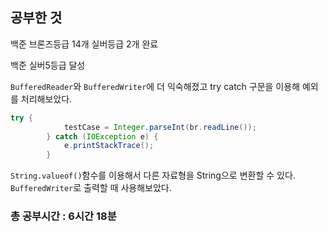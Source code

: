 <h2>공부한 것</h2>



백준 브론즈등급 14개 실버등급 2개 완료

백준 실버5등급 달성

``BufferedReader``와 ``BufferedWriter``에 더 익숙해졌고 try catch 구문을 이용해 예외를 처리해보았다.

```java
try {
			testCase = Integer.parseInt(br.readLine());
		} catch (IOException e) {
			e.printStackTrace();
		}
```

``String.valueof()``함수를 이용해서 다른 자료형을 String으로 변환할 수 있다. ``BufferedWriter``로 출력할 때 사용해보았다.



<h3>총 공부시간 : 6시간 18분</h3>

